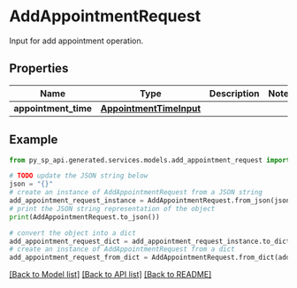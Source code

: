 # AddAppointmentRequest

Input for add appointment operation.

## Properties

Name | Type | Description | Notes
------------ | ------------- | ------------- | -------------
**appointment_time** | [**AppointmentTimeInput**](AppointmentTimeInput.md) |  | 

## Example

```python
from py_sp_api.generated.services.models.add_appointment_request import AddAppointmentRequest

# TODO update the JSON string below
json = "{}"
# create an instance of AddAppointmentRequest from a JSON string
add_appointment_request_instance = AddAppointmentRequest.from_json(json)
# print the JSON string representation of the object
print(AddAppointmentRequest.to_json())

# convert the object into a dict
add_appointment_request_dict = add_appointment_request_instance.to_dict()
# create an instance of AddAppointmentRequest from a dict
add_appointment_request_from_dict = AddAppointmentRequest.from_dict(add_appointment_request_dict)
```
[[Back to Model list]](../README.md#documentation-for-models) [[Back to API list]](../README.md#documentation-for-api-endpoints) [[Back to README]](../README.md)


